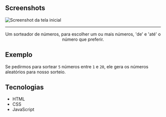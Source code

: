 ## Screenshots
![Screenshot da tela inicial](img/screenshot.png) 

<hr>
<p align="center"> Um sorteador de números, para escolher um ou mais números, 'de' e 'até' o número que preferir.</p>

## Exemplo
Se pedirmos para sortear `5` números entre `1` e `20`, ele gera os números aleatórios para nosso sorteio.

## Tecnologias
* HTML
* CSS
* JavaScript
